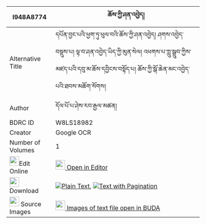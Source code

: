 |I948A8774|ཆོས་ཀྱི་ཤན་འབྱེད། 
| --- | --- 
|Alternative Title |དཔོན་བྱང་པའི་ཕྱག་ཏུ་ཕུལ་བའི་ཆོས་ཀྱི་ཤན་འབྱེད། ཤགས་འབྱེད་བསྡུས་པ། ལྟ་བ་ཤན་འབྱེད་ཡིད་ཀྱི་མུན་སེལ། འཕགས་པ་ཀླུ་སྒྲུབ་ཀྱིས་མཛད་པའི་དབུ་མ་ཆོས་དབྱིངས་བསྟོད་པ། ཆོས་ཀྱི་སྒོ་ཆེན་མང་འབྱེད་པའི་ཐབས་མཆོག་སོགས།
|Author| དོལ་པོ་པ་ཤེས་རབ་རྒྱལ་མཚན།
|BDRC ID | W8LS18982
|Creator | Google OCR
|Number of Volumes| 1
|<img width="25" src="https://img.icons8.com/color/25/000000/edit-property.png">Edit Online| [<img width="25" src="https://avatars.githubusercontent.com/u/45091458?s=200&v=4"> Open in Editor](http://editor.openpecha.org/I948A8774)
|<img width="25" src="https://img.icons8.com/fluent/48/000000/download-2.png"/>  Download | [![](https://img.icons8.com/color/20/000000/txt.png)Plain Text](https://github.com/Openpecha/I948A8774/releases/download/v1/cho_kyi_shenje_plain_I948A8774.zip), [![](https://img.icons8.com/color/20/000000/txt.png)Text with Pagination](https://github.com/Openpecha/I948A8774/releases/download/v1/cho_kyi_shenje_pages_I948A8774.zip)
|<img width="25" src="https://img.icons8.com/plasticine/100/000000/pictures-folder.png"/>  Source Images | [<img width="25" src="https://library.bdrc.io/icons/BUDA-small.svg"> Images of text file open in BUDA](https://library.bdrc.io/show/bdr:W8LS18982)